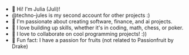 - 👋 Hi! I'm Julia (Juli)! <br>
- @techno-jules is my second account for other projects :) 
- 👀 I'm passionate about creating software, finance, and ai projects.
- 🌱 I love building up skills, whether it's in coding, math, chess, or poker.
- 💞️ I love to collaborate on cool programming projects! :))
- 🌟 Fun fact: I have a passion for fruits (not related to Passionfruit by Drake)
<!---
TheClassicTechno/TheClassicTechno is a ✨ special ✨ repository because its `README.md` (this file) appears on your GitHub profile.
You can click the Preview link to take a look at your changes.
--->
